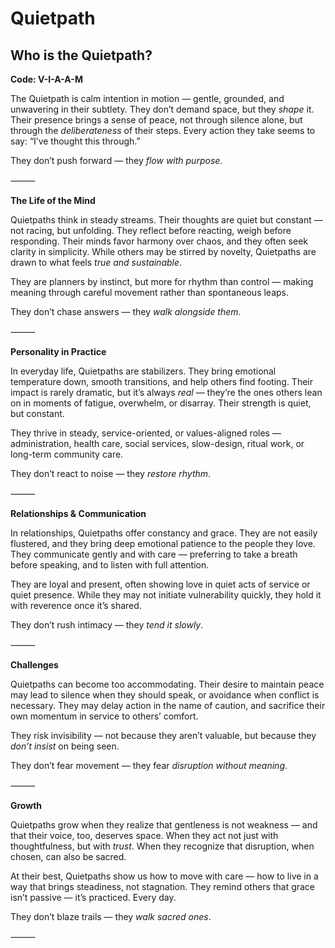 # Quietpath
## Who is the Quietpath?
**Code: V-I-A-A-M**

The Quietpath is calm intention in motion — gentle, grounded, and unwavering in their subtlety. They don’t demand space, but they *shape* it. Their presence brings a sense of peace, not through silence alone, but through the *deliberateness* of their steps. Every action they take seems to say: “I’ve thought this through.”

They don’t push forward — they *flow with purpose*.

⸻

**The Life of the Mind**

Quietpaths think in steady streams. Their thoughts are quiet but constant — not racing, but unfolding. They reflect before reacting, weigh before responding. Their minds favor harmony over chaos, and they often seek clarity in simplicity. While others may be stirred by novelty, Quietpaths are drawn to what feels *true and sustainable*.

They are planners by instinct, but more for rhythm than control — making meaning through careful movement rather than spontaneous leaps.

They don’t chase answers — they *walk alongside them*.

⸻

**Personality in Practice**

In everyday life, Quietpaths are stabilizers. They bring emotional temperature down, smooth transitions, and help others find footing. Their impact is rarely dramatic, but it’s always *real* — they’re the ones others lean on in moments of fatigue, overwhelm, or disarray. Their strength is quiet, but constant.

They thrive in steady, service-oriented, or values-aligned roles — administration, health care, social services, slow-design, ritual work, or long-term community care.

They don’t react to noise — they *restore rhythm*.

⸻

**Relationships & Communication**

In relationships, Quietpaths offer constancy and grace. They are not easily flustered, and they bring deep emotional patience to the people they love. They communicate gently and with care — preferring to take a breath before speaking, and to listen with full attention.

They are loyal and present, often showing love in quiet acts of service or quiet presence. While they may not initiate vulnerability quickly, they hold it with reverence once it’s shared.

They don’t rush intimacy — they *tend it slowly*.

⸻

**Challenges**

Quietpaths can become too accommodating. Their desire to maintain peace may lead to silence when they should speak, or avoidance when conflict is necessary. They may delay action in the name of caution, and sacrifice their own momentum in service to others’ comfort.

They risk invisibility — not because they aren’t valuable, but because they *don’t insist* on being seen.

They don’t fear movement — they fear *disruption without meaning*.

⸻

**Growth**

Quietpaths grow when they realize that gentleness is not weakness — and that their voice, too, deserves space. When they act not just with thoughtfulness, but with *trust*. When they recognize that disruption, when chosen, can also be sacred.

At their best, Quietpaths show us how to move with care — how to live in a way that brings steadiness, not stagnation. They remind others that grace isn’t passive — it’s practiced. Every day.

They don’t blaze trails — they *walk sacred ones*.

⸻
